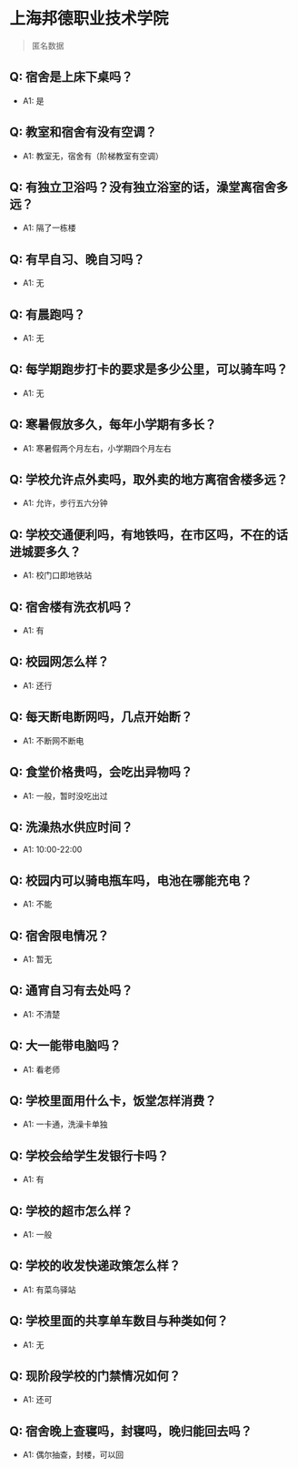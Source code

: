 # 上海邦德职业技术学院
> 匿名数据
## Q: 宿舍是上床下桌吗？
- A1: 是
## Q: 教室和宿舍有没有空调？
- A1: 教室无，宿舍有（阶梯教室有空调）
## Q: 有独立卫浴吗？没有独立浴室的话，澡堂离宿舍多远？
- A1: 隔了一栋楼
## Q: 有早自习、晚自习吗？
- A1: 无
## Q: 有晨跑吗？
- A1: 无
## Q: 每学期跑步打卡的要求是多少公里，可以骑车吗？
- A1: 无
## Q: 寒暑假放多久，每年小学期有多长？
- A1: 寒暑假两个月左右，小学期四个月左右
## Q: 学校允许点外卖吗，取外卖的地方离宿舍楼多远？
- A1: 允许，步行五六分钟
## Q: 学校交通便利吗，有地铁吗，在市区吗，不在的话进城要多久？
- A1: 校门口即地铁站
## Q: 宿舍楼有洗衣机吗？
- A1: 有
## Q: 校园网怎么样？
- A1: 还行
## Q: 每天断电断网吗，几点开始断？
- A1: 不断网不断电
## Q: 食堂价格贵吗，会吃出异物吗？
- A1: 一般，暂时没吃出过
## Q: 洗澡热水供应时间？
- A1: 10:00-22:00
## Q: 校园内可以骑电瓶车吗，电池在哪能充电？
- A1: 不能
## Q: 宿舍限电情况？
- A1: 暂无
## Q: 通宵自习有去处吗？
- A1: 不清楚
## Q: 大一能带电脑吗？
- A1: 看老师
## Q: 学校里面用什么卡，饭堂怎样消费？
- A1: 一卡通，洗澡卡单独
## Q: 学校会给学生发银行卡吗？
- A1: 有
## Q: 学校的超市怎么样？
- A1: 一般
## Q: 学校的收发快递政策怎么样？
- A1: 有菜鸟驿站
## Q: 学校里面的共享单车数目与种类如何？
- A1: 无
## Q: 现阶段学校的门禁情况如何？
- A1: 还可
## Q: 宿舍晚上查寝吗，封寝吗，晚归能回去吗？
- A1: 偶尔抽查，封楼，可以回